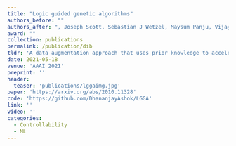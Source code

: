 ```yaml
---
title: "Logic guided genetic algorithms"
authors_before: ""
authors_after: ", Joseph Scott, Sebastian J Wetzel, Maysum Panju, Vijay Ganesh"
award: ""
collection: publications
permalink: /publication/dib
tldr: 'A data augmentation approach that uses prior knowledge to accelerate equation discovery.'
date: 2021-05-18
venue: 'AAAI 2021'
preprint: ''
header: 
  teaser: 'publications/lggaimg.jpg'
paper: 'https://arxiv.org/abs/2010.11328'
code: 'https://github.com/DhananjayAshok/LGGA' 
link: ''
video: ''
categories:
  - Controllability
  - ML
---
```

